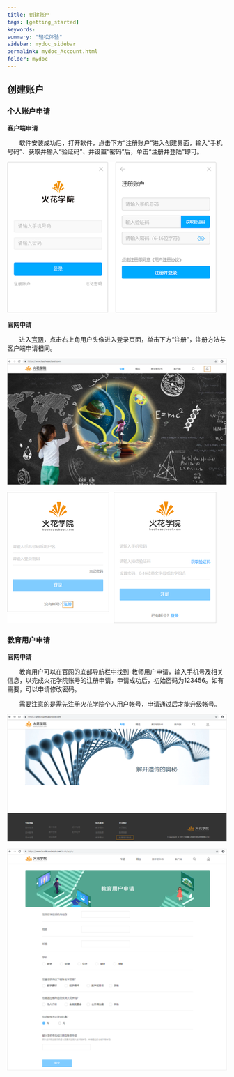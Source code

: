```yaml
---
title: 创建账户
tags: [getting_started]
keywords:
summary: "轻松体验"
sidebar: mydoc_sidebar
permalink: mydoc_Account.html
folder: mydoc
---
```


## 创建账户

### 个人账户申请

**客户端申请**

&#160; &#160; &#160; &#160;软件安装成功后，打开软件，点击下方“注册账户”进入创建界面，输入“手机号码”、获取并输入“验证码”、并设置“密码”后，单击“注册并登陆”即可。

![avatar](images/0001register.png)

**官网申请**

&#160; &#160; &#160; &#160;进入[官网](www.huohuaschool.com)，点击右上角用户头像进入登录页面，单击下方“注册”，注册方法与客户端申请相同。

![avatar](images/0001register2.png)

![avatar](images/0001register3.png)

### 教育用户申请

**官网申请**

&#160; &#160; &#160; &#160;教育用户可以在官网的底部导航栏中找到-教师用户申请，输入手机号及相关信息，以完成火花学院账号的注册申请，申请成功后，初始密码为123456。如有需要，可以申请修改密码。

&#160; &#160; &#160; &#160;需要注意的是需先注册火花学院个人用户帐号，申请通过后才能升级帐号。

![avatar](images/0001registerei1.png)

![avatar](images/0001registerei2.png)
